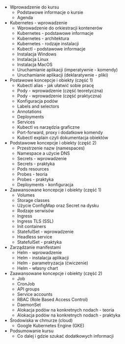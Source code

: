 - Wprowadzenie do kursu
    - Podstawowe informacje o kursie
    - Agenda
- Kubernetes - wprowadzenie 
    - Wprowadzenie do orkiestracji kontenerów
    - Kubernetes - podstawowe informacje
    - Kubernetes - architektura
    - Kubernetes - rodzaje instalacji
    - Kubectl - podstawowe informacje
    - Instalacja Windows
    - Instalacja Linux
    - Instalacja MacOS
    - Uruchamianie aplikacji (imperatywnie - komendy)
    - Uruchamianie aplikacji (deklaratywnie - pliki)
- Postawowe koncepcje i obiekty (część 1)
    - Kubectl alias - jak ułatwić sobie pracę
    - Pody - wprowadzenie (część teoretyczna)
    - Pody - wprowadzenie (część praktyczna)
    - Konfiguracja podów
    - Labels and selectors
    - Annotations
    - Deployments
    - Services
    - Kubectl vs narzędzia graficzne
    - Port-forward, proxy i dodatkowe komendy
    - Kubectl explain czyli dokumentacja obiektów
- Podstawowe koncepcje i obiekty (część 2)
    - Przestrzenie nazw (namespaces)
    - Namespace a użycie DNS
    - Secrets - wprowadzenie
    - Secrets - praktyka
    - Pods resources
    - Probes - teoria
    - Probes - praktyka
    - Deployments - konfiguracja
- Zaawansowane koncepcje i obiekty (część 1)
    - Volumes
    - Storage classes
    - Użycie ConfigMap oraz Secret na dysku
    - Rodzaje serwisów
    - Ingress
    - Ingress TLS (SSL)
    - Init containers
    - StatefulSet - wprowadzenie
    - Headless service
    - StatefulSet - praktyka
- Zarządzanie manifestami
    - Helm - wprowadzenie
    - Helm - instalacja aplikacji
    - Helm - parametryzacja (ćwiczenie)
    - Helm - własny chart
- Zaawansowane koncepcje i obiekty (część 2)
    - Job
    - CronJob
    - API groups
    - Service accounts
    - RBAC (Role Based Access Control)
    - DaemonSet
    - Alokacja podów na konkretnych nodach - teoria
    - Alokacja podów na konkretnych nodach - praktyka
- Środowiska w chmurze (cloud)
    - Google Kubernetes Engine (GKE)
- Podsumowanie kursu
    - Co dalej i gdzie szukać dodatkowych informacji
